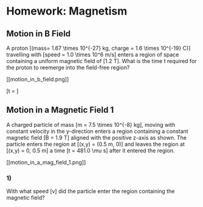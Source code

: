 # Homework: Magnetism

## Motion in B Field
A proton \[(mass= 1.67 \times 10^{-27} kg, charge = 1.6 \times 10^{-19} C)\] travelling with 
\[speed = 1.0 \times 10^6 m/s\] enters a region of space containing a uniform magnetic 
field of \[1.2 T\]. What is the time t required for the proton to reemerge 
into the field-free region? 

[[motion_in_b_field.png]]

\[t = \]

## Motion in a Magnetic Field 1
A charged particle of mass \[m = 7.5 \times 10^{-8} kg\], 
moving with constant velocity in the y-direction enters a 
region containing a constant magnetic field \[B = 1.9 T\] 
aligned with the positive z-axis as shown. The particle 
enters the region at \[(x,y) = (0.5 m, 0)\] and leaves the 
region at \[(x,y) = 0, 0.5 m\] a time \[t = 481.0 \mu s\] 
after it entered the region.

[[motion_in_a_mag_field_1.png]]

### 1)
With what speed \[v\] did the particle enter the region 
containing the magnetic field?